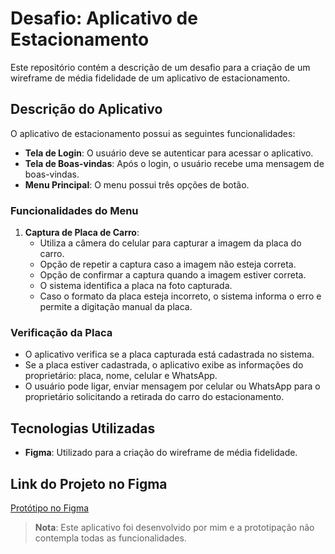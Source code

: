 # Desafio: Aplicativo de Estacionamento

Este repositório contém a descrição de um desafio para a criação de um wireframe de média fidelidade de um aplicativo de estacionamento.

## Descrição do Aplicativo

O aplicativo de estacionamento possui as seguintes funcionalidades:

- **Tela de Login**: O usuário deve se autenticar para acessar o aplicativo.
- **Tela de Boas-vindas**: Após o login, o usuário recebe uma mensagem de boas-vindas.
- **Menu Principal**: O menu possui três opções de botão.

### Funcionalidades do Menu

1. **Captura de Placa de Carro**:
   - Utiliza a câmera do celular para capturar a imagem da placa do carro.
   - Opção de repetir a captura caso a imagem não esteja correta.
   - Opção de confirmar a captura quando a imagem estiver correta.
   - O sistema identifica a placa na foto capturada.
   - Caso o formato da placa esteja incorreto, o sistema informa o erro e permite a digitação manual da placa.

### Verificação da Placa

- O aplicativo verifica se a placa capturada está cadastrada no sistema.
- Se a placa estiver cadastrada, o aplicativo exibe as informações do proprietário: placa, nome, celular e WhatsApp.
- O usuário pode ligar, enviar mensagem por celular ou WhatsApp para o proprietário solicitando a retirada do carro do estacionamento.

## Tecnologias Utilizadas

- **Figma**: Utilizado para a criação do wireframe de média fidelidade.

## Link do Projeto no Figma

[Protótipo no Figma](https://www.figma.com/design/i8INc6whtf5VRssyDtn1Gv/desafio_dio_wireframe_media_fidelidade?node-id=0-1&p=f&t=naz8rLJr2h8WAxDx-0)

> **Nota**: Este aplicativo foi desenvolvido por mim e a prototipação não contempla todas as funcionalidades.
